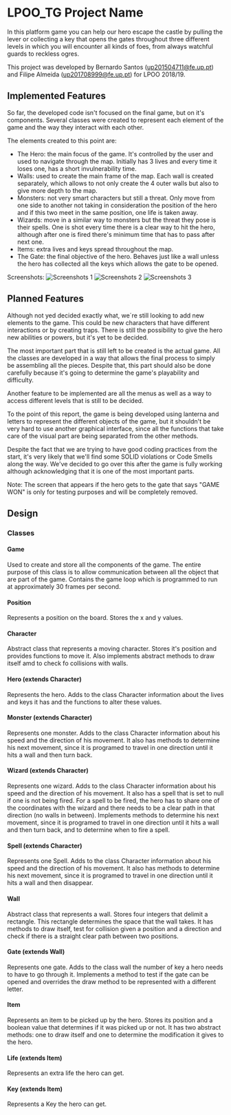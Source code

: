 # LPOO_TG Project Name

In this platform game you can help our hero escape the castle by pulling the lever or collecting a key that opens the gates throughout three different levels in which you will encounter all kinds of foes, from always watchful guards to reckless ogres.

This project was developed by Bernardo Santos (up201504711@fe.up.pt) and Filipe Almeida (up201708999@fe.up.pt) for LPOO 2018/19.

## Implemented Features

So far, the developed code isn't focused on the final game, but on it's components. Several classes were created to represent each element of the game and the way they interact with each other.

The elements created to this point are:

* The Hero: the main focus of the game. It's controlled by the user and used to navigate through the map. Initially has 3 lives and every time it loses one, has a short invulnerability time.
* Walls: used to create the main frame of the map. Each wall is created separately, which allows to not only create the 4 outer walls but also to give more depth to the map.
* Monsters: not very smart characters but still a threat. Only move from one side to another not taking in consideration the position of the hero and if this two meet in the same position, one life is taken away.
* Wizards: move in a similar way to monsters but the threat they pose is their spells. One is shot every time there is a clear way to hit the hero, although after one is fired there's minimum time that has to pass after next one.
* Items: extra lives and keys spread throughout the map.
* The Gate: the final objective of the hero. Behaves just like a wall unless the hero has collected all the keys which allows the gate to be opened.

Screenshots:
![Screenshots 1](https://github.com/FEUP-LPOO/projecto-lpoo-2019-lpoo_212/blob/master/docs/Screenshots/screenshot1.png)
![Screenshots 2](https://github.com/FEUP-LPOO/projecto-lpoo-2019-lpoo_212/blob/master/docs/Screenshots/screenshot2.png)
![Screenshots 3](https://github.com/FEUP-LPOO/projecto-lpoo-2019-lpoo_212/blob/master/docs/Screenshots/screenshot3.png)

## Planned Features

Although not yed decided exactly what, we´re still looking to add new elements to the game. This could be new characters that have different interactions or by creating traps. There is still the possibility to give the hero new abilities or powers, but it's yet to be decided.

The most important part that is still left to be created is the actual game. All the classes are developed in a way that allows the final process to simply be assembling all the pieces. Despite that, this part should also be done carefully because it's going to determine the game's playability and difficulty.

Another feature to be implemented are all the menus as well as a way to access different levels that is still to be decided.

To the point of this report, the game is being developed using lanterna and letters to represent the different objects of the game, but it shouldn't be very hard to use another graphical interface, since all the functions that take care of the visual part are being separated from the other methods.

Despite the fact that we are trying to have good coding practices from the start, it's very likely that we'll find some SOLID violations or Code Smells along the way. We've decided to go over this after the game is fully working although acknowledging that it is one of the most important parts.

Note: The screen that appears if the hero gets to the gate that says "GAME WON" is only for testing purposes and will be completely removed.

## Design

### Classes
#### Game

Used to create and store all the components of the game. The entire purpose of this class is to allow communication between all the object that are part of the game. Contains the game loop which is programmed to run at approximately 30 frames per second.

#### Position

Represents a position on the board. Stores the x and y values.

#### Character

Abstract class that represents a moving character. Stores it's position and provides functions to move it. Also implements abstract methods to draw itself amd to check fo collisions with walls.

#### Hero (extends Character)

Represents the hero. Adds to the class Character information about the lives and keys it has and the functions to alter these values.

#### Monster (extends Character)

Represents one monster. Adds to the class Character information about his speed and the direction of his movement. It also has methods to determine his next movement, since it is programed to travel in one direction until it hits a wall and then turn back.

#### Wizard (extends Character)

Represents one wizard. Adds to the class Character information about his speed and the direction of his movement. It also has a spell that is set to null if one is not being fired. For a spell to be fired, the hero has to share one of the coordinates with the wizard and there needs to be a clear path in that direction (no walls in between). Implements methods to determine his next movement, since it is programed to travel in one direction until it hits a wall and then turn back, and to determine when to fire a spell.

#### Spell (extends Character)

Represents one Spell. Adds to the class Character information about his speed and the direction of his movement. It also has methods to determine his next movement, since it is programed to travel in one direction until it hits a wall and then disappear.

#### Wall

Abstract class that represents a wall. Stores four integers that delimit a rectangle. This rectangle determines the space that the wall takes. It has methods to draw itself, test for collision given a position and a direction and check if there is a straight clear path between two positions.

#### Gate (extends  Wall)

Represents one gate. Adds to the class wall the number of key a hero needs to have to go through it. Implements a method to test if the gate can be opened and overrides the draw method to be represented with a different letter.

#### Item

Represents an item to be picked up by the hero. Stores its position and a boolean value that determines if it was picked up or not. It has two abstract methods: one to draw itself and one to determine the modification it gives to the hero.

#### Life (extends Item)

Represents an extra life the hero can get.

#### Key (extends Item)

Represents a Key the hero can get.
